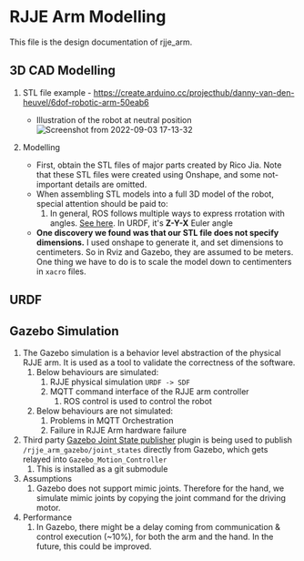 # RJJE Arm Modelling
This file is the design documentation of rjje_arm. 

## 3D CAD Modelling
1. STL file example - https://create.arduino.cc/projecthub/danny-van-den-heuvel/6dof-robotic-arm-50eab6
    - Illustration of the robot at neutral position
        ![Screenshot from 2022-09-03 17-13-32](https://user-images.githubusercontent.com/106101331/188289152-804a9ba5-a919-4928-9aa1-a9497506350b.png)

2. Modelling 
    - First, obtain the STL files of major parts created by Rico Jia. Note that these STL files were created using Onshape, and some not-important details are omitted. 
    - When assembling STL models into a full 3D model of the robot, special attention should be paid to: 
        1. In general, ROS follows multiple ways to express rrotation with angles. [See here](https://www.ros.org/reps/rep-0103.html). In URDF, it's **Z-Y-X** Euler angle
    - **One discovery we found was that our STL file does not specify dimensions.** I used onshape to generate it, and set dimensions to centimeters. So in Rviz and Gazebo, they are assumed to be meters. One thing we have to do is to scale the model down to centimenters in ```xacro``` files. 

## URDF

## Gazebo Simulation 
1.  The Gazebo simulation is a behavior level abstraction of the physical RJJE arm. It is used as a tool to validate the correctness of the software. 
    1.  Below behaviours are simulated:
        1.  RJJE physical simulation ```URDF -> SDF```
        2.  MQTT command interface of the RJJE arm controller
            1.  ROS control is used to control the robot  
    2.  Below behaviours are not simulated: 
        1.  Problems in MQTT Orchestration
        2. Failure in RJJE Arm hardware failure  
2. Third party [Gazebo Joint State publisher](https://github.com/yossioo/gazebo_ros_joints_publisher) plugin is being used to publish ```/rjje_arm_gazebo/joint_states``` directly from Gazebo, which gets relayed into ```Gazebo_Motion_Controller```
   1. This is installed as a git submodule
3. Assumptions 
   1. Gazebo does not support mimic joints. Therefore for the hand, we simulate mimic joints by copying the joint command for the driving motor. 
4. Performance
   1. In Gazebo, there might be a delay coming from communication & control execution (~10%), for both the arm and the hand. In the future, this could be improved. 
   
